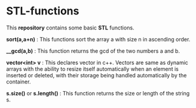 # STL-functions
This **repository** contains some basic **STL** functions.

**sort(a,a+n)** : This functions sort the array a with size n in ascending order.

**__gcd(a,b)** : This function returns the gcd of the two numbers a and b.

**vector\<int> v** : This declares vector in c++. Vectors are same as dynamic arrays with the ability to resize itself automatically when an element is inserted or deleted, with their storage being handled automatically by the container. 

**s.size()** or **s.length()** : This function returns the size or length of the string s.

